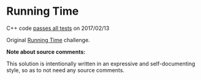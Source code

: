 Running Time
============

C++ code [passes all tests](https://www.hackerrank.com/challenges/runningtime) on 2017/02/13

Original [Running Time](https://www.hackerrank.com/challenges/runningtime) challenge.


**Note about source comments:**

This solution is intentionally written in an expressive and self-documenting style, so as to not need
any source comments.

